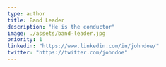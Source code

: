 ```yaml
---
type: author
title: Band Leader
description: "He is the conductor"
image: ./assets/band-leader.jpg
priority: 1
linkedin: "https://www.linkedin.com/in/johndoe/"
twitter: "https://twitter.com/johndoe"
---
```

